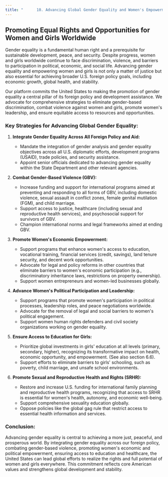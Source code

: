 ```yaml
---
title: "      10. Advancing Global Gender Equality and Women's Empowerment"
---
```


## Promoting Equal Rights and Opportunities for Women and Girls Worldwide

Gender equality is a fundamental human right and a prerequisite for sustainable development, peace, and security. Despite progress, women and girls worldwide continue to face discrimination, violence, and barriers to participation in political, economic, and social life. Advancing gender equality and empowering women and girls is not only a matter of justice but also essential for achieving broader U.S. foreign policy goals, including economic growth, global health, and stability.

Our platform commits the United States to making the promotion of gender equality a central pillar of its foreign policy and development assistance. We advocate for comprehensive strategies to eliminate gender-based discrimination, combat violence against women and girls, promote women's leadership, and ensure equitable access to resources and opportunities.

### Key Strategies for Advancing Global Gender Equality:

1.  **Integrate Gender Equality Across All Foreign Policy and Aid:**
    *   Mandate the integration of gender analysis and gender equality objectives across all U.S. diplomatic efforts, development programs (USAID), trade policies, and security assistance.
    *   Appoint senior officials dedicated to advancing gender equality within the State Department and other relevant agencies.

2.  **Combat Gender-Based Violence (GBV):**
    *   Increase funding and support for international programs aimed at preventing and responding to all forms of GBV, including domestic violence, sexual assault in conflict zones, female genital mutilation (FGM), and child marriage.
    *   Support access to justice, healthcare (including sexual and reproductive health services), and psychosocial support for survivors of GBV.
    *   Champion international norms and legal frameworks aimed at ending GBV.

3.  **Promote Women's Economic Empowerment:**
    *   Support programs that enhance women's access to education, vocational training, financial services (credit, savings), land tenure security, and decent work opportunities.
    *   Advocate for legal and policy reforms in other countries that eliminate barriers to women's economic participation (e.g., discriminatory inheritance laws, restrictions on property ownership).
    *   Support women entrepreneurs and women-led businesses globally.

4.  **Advance Women's Political Participation and Leadership:**
    *   Support programs that promote women's participation in political processes, leadership roles, and peace negotiations worldwide.
    *   Advocate for the removal of legal and social barriers to women's political engagement.
    *   Support women human rights defenders and civil society organizations working on gender equality.

5.  **Ensure Access to Education for Girls:**
    *   Prioritize global investments in girls' education at all levels (primary, secondary, higher), recognizing its transformative impact on health, economic opportunity, and empowerment. (See also section 6.6).
    *   Support efforts to eliminate barriers to girls' schooling, such as poverty, child marriage, and unsafe school environments.

6.  **Promote Sexual and Reproductive Health and Rights (SRHR):**
    *   Restore and increase U.S. funding for international family planning and reproductive health programs, recognizing that access to SRHR is essential for women's health, autonomy, and economic well-being.
    *   Support comprehensive sexuality education globally.
    *   Oppose policies like the global gag rule that restrict access to essential health information and services.

### Conclusion:

Advancing gender equality is central to achieving a more just, peaceful, and prosperous world. By integrating gender equality across our foreign policy, combating gender-based violence, promoting women's economic and political empowerment, ensuring access to education and healthcare, the United States can lead global efforts to realize the rights and full potential of women and girls everywhere. This commitment reflects core American values and strengthens global development and stability.
